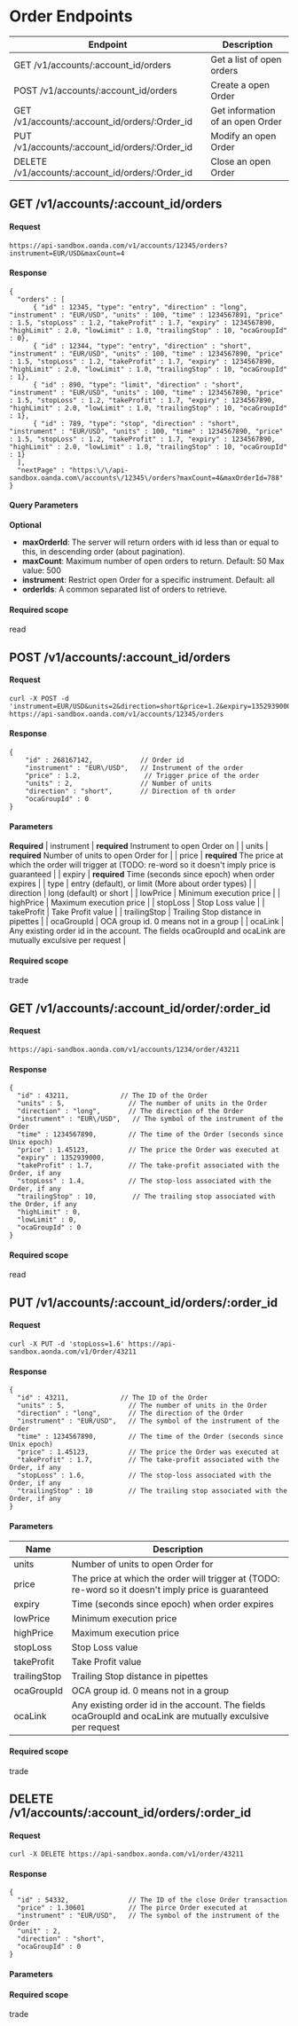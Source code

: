 # Order Endpoints

| Endpoint | Description |
| ---- | ---- |
| GET /v1/accounts/:account_id/orders | Get a list of open orders |
| POST /v1/accounts/:account_id/orders | Create a open Order |
| GET /v1/accounts/:account_id/orders/:Order_id | Get information of an open Order |
| PUT /v1/accounts/:account_id/orders/:Order_id | Modify an open Order |
| DELETE /v1/accounts/:account_id/orders/:Order_id | Close an open Order |


## GET /v1/accounts/:account_id/orders

#### Request
    https://api-sandbox.oanda.com/v1/accounts/12345/orders?instrument=EUR/USD&maxCount=4

#### Response
    {
      "orders" : [
          { "id" : 12345, "type": "entry", "direction" : "long", "instrument" : "EUR/USD", "units" : 100, "time" : 1234567891, "price" : 1.5, "stopLoss" : 1.2, "takeProfit" : 1.7, "expiry" : 1234567890, "highLimit" : 2.0, "lowLimit" : 1.0, "trailingStop" : 10, "ocaGroupId" : 0},
          { "id" : 12344, "type": "entry", "direction" : "short", "instrument" : "EUR/USD", "units" : 100, "time" : 1234567890, "price" : 1.5, "stopLoss" : 1.2, "takeProfit" : 1.7, "expiry" : 1234567890, "highLimit" : 2.0, "lowLimit" : 1.0, "trailingStop" : 10, "ocaGroupId" : 1},
          { "id" : 890, "type": "limit", "direction" : "short", "instrument" : "EUR/USD", "units" : 100, "time" : 1234567890, "price" : 1.5, "stopLoss" : 1.2, "takeProfit" : 1.7, "expiry" : 1234567890, "highLimit" : 2.0, "lowLimit" : 1.0, "trailingStop" : 10, "ocaGroupId" : 1},
          { "id" : 789, "type": "stop", "direction" : "short", "instrument" : "EUR/USD", "units" : 100, "time" : 1234567890, "price" : 1.5, "stopLoss" : 1.2, "takeProfit" : 1.7, "expiry" : 1234567890, "highLimit" : 2.0, "lowLimit" : 1.0, "trailingStop" : 10, "ocaGroupId" : 1}
      ],
      "nextPage" : "https:\/\/api-sandbox.oanda.com\/accounts\/12345\/orders?maxCount=4&maxOrderId=788"
    }

#### Query Parameters
**Optional**

* **maxOrderId**: The server will return orders with id less than or equal to this, in descending order (about pagination).
* **maxCount**: Maximum number of open orders to return. Default: 50 Max value: 500
* **instrument**: Restrict open Order for a specific instrument. Default: all
* **orderIds**: A common separated list of orders to retrieve.

#### Required scope
read

## POST /v1/accounts/:account_id/orders
#### Request
    curl -X POST -d 'instrument=EUR/USD&units=2&direction=short&price=1.2&expiry=1352939000' https://api-sandbox.oanda.com/v1/accounts/12345/orders

#### Response
    {
        "id" : 268167142,            // Order id
        "instrument" : "EUR\/USD",   // Instrument of the order
        "price" : 1.2,				  // Trigger price of the order
        "units" : 2,                 // Number of units
        "direction" : "short",       // Direction of th order
        "ocaGroupId" : 0
    }


#### Parameters
**Required**
| instrument | __required__ Instrument to open Order on |
| units | __required__ Number of units to open Order for |
| price | __required__ The price at which the order will trigger at (TODO: re-word so it doesn't imply price is guaranteed |
| expiry | __required__ Time (seconds since epoch) when order expires |
| type | entry (default), or limit (More about order types) |
| direction | long (default) or short |
| lowPrice | Minimum execution price |
| highPrice | Maximum execution price |
| stopLoss | Stop Loss value |
| takeProfit | Take Profit value |
| trailingStop | Trailing Stop distance in pipettes |
| ocaGroupId | OCA group id. 0 means not in a group |
| ocaLink | Any existing order id in the account. The fields ocaGroupId and ocaLink are mutually exculsive per request |

#### Required scope
trade

## GET /v1/accounts/:account_id/order/:order_id

#### Request
    https://api-sandbox.aonda.com/v1/accounts/1234/order/43211

#### Response

    {
      "id" : 43211,             // The ID of the Order
      "units" : 5,                // The number of units in the Order
      "direction" : "long",       // The direction of the Order
      "instrument" : "EUR\/USD",   // The symbol of the instrument of the Order
      "time" : 1234567890,        // The time of the Order (seconds since Unix epoch)
      "price" : 1.45123,          // The price the Order was executed at
      "expiry" : 1352939000,
      "takeProfit" : 1.7,         // The take-profit associated with the Order, if any
      "stopLoss" : 1.4,           // The stop-loss associated with the Order, if any
      "trailingStop" : 10,         // The trailing stop associated with the Order, if any
      "highLimit" : 0,
      "lowLimit" : 0,
      "ocaGroupId" : 0
    }

#### Required scope
read





## PUT /v1/accounts/:account_id/orders/:order_id

#### Request
    curl -X PUT -d 'stopLoss=1.6' https://api-sandbox.aonda.com/v1/Order/43211

#### Response
    {
      "id" : 43211,             // The ID of the Order
      "units" : 5,                // The number of units in the Order
      "direction" : "long",       // The direction of the Order
      "instrument" : "EUR/USD",   // The symbol of the instrument of the Order
      "time" : 1234567890,        // The time of the Order (seconds since Unix epoch)
      "price" : 1.45123,          // The price the Order was executed at
      "takeProfit" : 1.7,         // The take-profit associated with the Order, if any
      "stopLoss" : 1.6,           // The stop-loss associated with the Order, if any
      "trailingStop" : 10         // The trailing stop associated with the Order, if any
    }

#### Parameters
| Name | Description |
| ---- | ----------- |
| units | Number of units to open Order for |
| price | The price at which the order will trigger at (TODO: re-word so it doesn't imply price is guaranteed |
| expiry | Time (seconds since epoch) when order expires |
| lowPrice | Minimum execution price |
| highPrice | Maximum execution price |
| stopLoss | Stop Loss value |
| takeProfit | Take Profit value |
| trailingStop | Trailing Stop distance in pipettes |
| ocaGroupId | OCA group id. 0 means not in a group |
| ocaLink | Any existing order id in the account. The fields ocaGroupId and ocaLink are mutually exculsive per request |

#### Required scope
trade



## DELETE /v1/accounts/:account_id/orders/:order_id

#### Request
    curl -X DELETE https://api-sandbox.aonda.com/v1/order/43211

#### Response
    {
      "id" : 54332,               // The ID of the close Order transaction
      "price" : 1.30601           // The pirce Order executed at
      "instrument" : "EUR/USD",   // The symbol of the instrument of the Order
      "unit" : 2,
      "direction" : "short",
      "ocaGroupId" : 0
    }

#### Parameters

#### Required scope
trade

